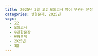 ```yaml
---
title: 2025년 3월 고2 모의고사 영어 무관한 문장
categories: 변형문제, 2025년
tags:
  - 고2
  - 모의고사
  - 무관한문장
  - 변형문제
  - 2025년
  - 3월
---
```

